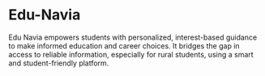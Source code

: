 # Edu-Navia
Edu Navia empowers students with personalized, interest-based guidance to make informed education and career choices. It bridges the gap in access to reliable information, especially for rural students, using a smart and student-friendly platform.
